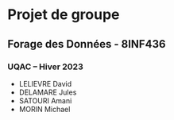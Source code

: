 # Projet de groupe
## Forage des Données - 8INF436
### UQAC – Hiver 2023

- LELIEVRE David
- DELAMARE Jules
- SATOURI Amani
- MORIN Michael
